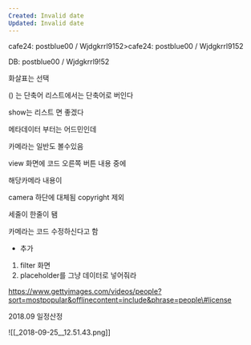 ```yaml
---
Created: Invalid date
Updated: Invalid date
---
```

cafe24: postblue00 / Wjdgkrrl9152>cafe24: postblue00 / Wjdgkrrl9152

DB: postblue00 / Wjdgkrrl9!52

화살표는 선택

() 는 단축어 리스트에서는 단축어로 버인다

show는 리스트 면 좋겠다

메타데이터 부터는 어드민인데

카메라는 일반도 볼수있음

view 화면에 코드 오른쪽 버튼 내용 중에

해당카메라 내용이

camera 하단에 대체됨 copyright 제외

세줄이 한줄이 됌

카메라는 코드 수정하신다고 함

+ 추가

1. filter 화면
2. placeholder를 그냥 데이터로 넣어줘라

https://www.gettyimages.com/videos/people?sort=mostpopular&offlinecontent=include&phrase=people\#license

2018.09 일정산정

![[_2018-09-25__12.51.43.png]]